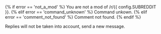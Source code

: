{% if error == 'not_a_mod' %}
You are not a mod of /r/{{ config.SUBREDDIT }}.
{% elif error == 'command_unknown' %}
Command unkown.
{% elif error == 'comment_not_found' %}
Comment not found.
{% endif %}

Replies will not be taken into account, send a new message.
